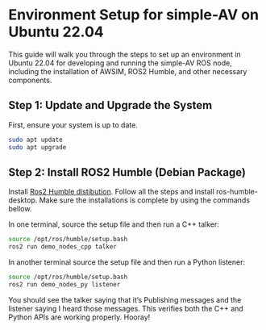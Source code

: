 # Environment Setup for simple-AV on Ubuntu 22.04

This guide will walk you through the steps to set up an environment in Ubuntu 22.04 for developing and running the simple-AV ROS node, including the installation of AWSIM, ROS2 Humble, and other necessary components.

## Step 1: Update and Upgrade the System

First, ensure your system is up to date.

```bash
sudo apt update
sudo apt upgrade
```

## Step 2: Install ROS2 Humble (Debian Package)

Install [Ros2 Humble distibution](https://docs.ros.org/en/humble/Installation/Ubuntu-Install-Debians.html). Follow all the steps and install ros-humble-desktop. Make sure the installations is complete by using the commands bellow.

In one terminal, source the setup file and then run a C++ talker:

```bash
source /opt/ros/humble/setup.bash
ros2 run demo_nodes_cpp talker
```

In another terminal source the setup file and then run a Python listener:
```bash
source /opt/ros/humble/setup.bash
ros2 run demo_nodes_py listener
```
You should see the talker saying that it’s Publishing messages and the listener saying I heard those messages. This verifies both the C++ and Python APIs are working properly. Hooray!